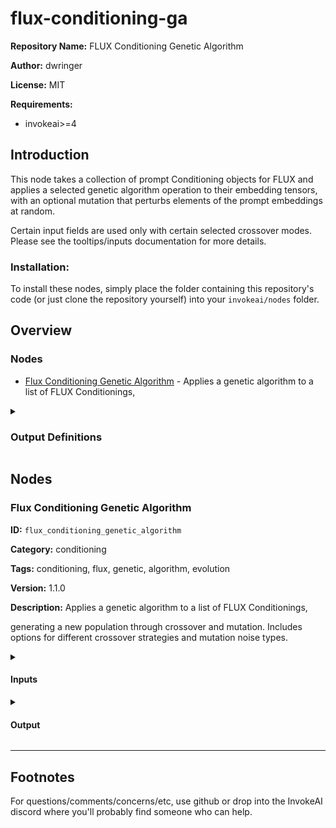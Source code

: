 # flux-conditioning-ga

**Repository Name:** FLUX Conditioning Genetic Algorithm

**Author:** dwringer

**License:** MIT

**Requirements:**
- invokeai>=4

## Introduction
This node takes a collection of prompt Conditioning objects for FLUX and applies a selected genetic algorithm operation to their embedding tensors, with an optional mutation that perturbs elements of the prompt embeddings at random.

Certain input fields are used only with certain selected crossover modes. Please see the tooltips/inputs documentation for more details.

### Installation:

To install these nodes, simply place the folder containing this
repository's code (or just clone the repository yourself) into your
`invokeai/nodes` folder.

## Overview
### Nodes
- [Flux Conditioning Genetic Algorithm](#flux-conditioning-genetic-algorithm) - Applies a genetic algorithm to a list of FLUX Conditionings,

<details>
<summary>

### Output Definitions

</summary>

- `SelectedFluxConditioningOutput` - Output definition with 1 fields
</details>

## Nodes
### Flux Conditioning Genetic Algorithm
**ID:** `flux_conditioning_genetic_algorithm`

**Category:** conditioning

**Tags:** conditioning, flux, genetic, algorithm, evolution

**Version:** 1.1.0

**Description:** Applies a genetic algorithm to a list of FLUX Conditionings,

generating a new population through crossover and mutation.
    Includes options for different crossover strategies and mutation noise types.

<details>
<summary>

#### Inputs

</summary>

| Name | Type | Description | Default |
| ---- | ---- | ----------- | ------- |
| `candidates` | `list[FluxConditioningField]` | List of FLUX Conditioning candidates for the genetic algorithm. | None |
| `population_size` | `int` | Desired size of the new conditioning population. | 10 |
| `crossover_method` | `Literal[(Differential Evolution, BLX-alpha, N-Point Splice)]` | Method to use for combining parent embeddings. | Differential Evolution |
| `num_crossover_points` | `int` | Number of crossover points for N-Point Splice. (Only used with N-Point Splice method) | 3 |
| `differential_evolution_scale` | `float` | Scale factor for differential evolution crossover. (Only used with Differential Evolution method) | 0.7 |
| `crossover_rate` | `float` | Crossover rate; probability of change for each tensor element. (Only used with DE and BLX-alpha methods) | 1.0 |
| `blx_alpha` | `float` | Alpha parameter for BLX-alpha crossover. (Only used with BLX-alpha method) | 0.5 |
| `mutation_rate` | `float` | Rate of mutation per tensor element (0.0 to 1.0). | 0.1 |
| `mutation_strength` | `float` | Strength of mutation (noise multiplier). | 0.05 |
| `use_gaussian_mutation` | `bool` | If true, uses Gaussian noise for mutation; otherwise, uses uniform noise. | True |
| `seed` | `int` | Random seed for deterministic behavior. | 0 |
| `selected_member_index` | `int` | Index of the new population member to output as a single conditioning. | 0 |


</details>

<details>
<summary>

#### Output

</summary>

**Type:** `SelectedFluxConditioningOutput`

| Name | Type | Description |
| ---- | ---- | ----------- |
| `conditioning` | `FluxConditioningField` | The selected Flux Conditioning |


</details>

---

## Footnotes
For questions/comments/concerns/etc, use github or drop into the InvokeAI discord where you'll probably find someone who can help.
